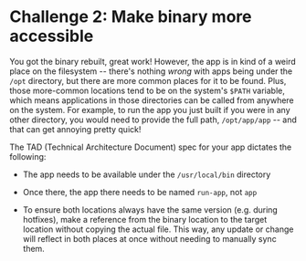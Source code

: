Challenge 2: Make binary more accessible
========================================

You got the binary rebuilt, great work! However, the app is in kind of a weird
place on the filesystem -- there's nothing *wrong* with apps being under the
`/opt` directory, but there are more common places for it to be found. Plus,
those more-common locations tend to be on the system's `$PATH` variable, which
means applications in those directories can be called from anywhere on the
system. For example, to run the app you just built if you were in any other
directory, you would need to provide the full path, `/opt/app/app` -- and that
can get annoying pretty quick!

The TAD (Technical Architecture Document) spec for your app dictates the
following:

- The app needs to be available under the `/usr/local/bin` directory

- Once there, the app there needs to be named `run-app`, not `app`

- To ensure both locations always have the same version (e.g. during hotfixes),
  make a reference from the binary location to the target location without
  copying the actual file. This way, any update or change will reflect in both
  places at once without needing to manually sync them.
